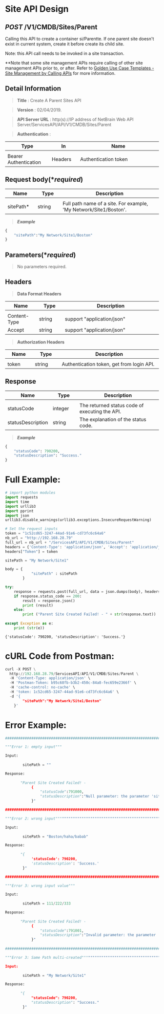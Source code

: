 
# Site API Design

## ***POST*** /V1/CMDB/Sites/Parent
Calling this API to create a container si/Parentte. If one parent site doesn't exist in current system, create it before create its child site. 

Note: this API call needs to be invoked in a site transaction.

**Note that some site management APIs require calling of other site management APIs prior to, or after.
Refer to [Golden Use Case Templates - Site Management by Calling APIs](https://github.com/NetBrainAPI/NetBrain-REST-API-R12/blob/main/Golden%20Use%20Case%20Templates/Sites%20Management%20by%20Calling%20APIs.md) for more information.

## Detail Information

> **Title** : Create A Parent Sites API<br>

> **Version** : 02/04/2019.

> **API Server URL** : http(s)://IP address of NetBrain Web API Server/ServicesAPI/API/V1/CMDB/Sites/Parent

> **Authentication** : 

|**Type**|**In**|**Name**|
|------|------|------|
|<img width=100/>|<img width=100/>|<img width=500/>|
|Bearer Authentication| Headers | Authentication token | 

## Request body(****required***)

|**Name**|**Type**|**Description**|
|------|------|------|
|<img width=100/>|<img width=100/>|<img width=500/>|
|sitePath* | string  | Full path name of a site. For example, 'My Network/Site1/Boston'.  |

> ***Example***


```python
{
    "sitePath":"My Network/Site1/Boston"
}         
```

## Parameters(****required***)

>No parameters required.

## Headers

> **Data Format Headers**

|**Name**|**Type**|**Description**|
|------|------|------|
|<img width=100/>|<img width=100/>|<img width=500/>|
| Content-Type | string  | support "application/json" |
| Accept | string  | support "application/json" |

> **Authorization Headers**

|**Name**|**Type**|**Description**|
|------|------|------|
|<img width=100/>|<img width=100/>|<img width=500/>|
| token | string  | Authentication token, get from login API. |

## Response

|**Name**|**Type**|**Description**|
|------|------|------|
|<img width=100/>|<img width=100/>|<img width=500/>|
|statusCode| integer | The returned status code of executing the API.  |
|statusDescription| string | The explanation of the status code.  |

> ***Example***


```python
{
    "statusCode": 790200,
    "statusDescription": "Success."
}
```

# Full Example:


```python
# import python modules 
import requests
import time
import urllib3
import pprint
import json
urllib3.disable_warnings(urllib3.exceptions.InsecureRequestWarning)

# Set the request inputs
token = "1c52cd65-3247-44ad-91e6-cd73fc6c64a6"
nb_url = "http://192.168.28.79"
full_url = nb_url + "/ServicesAPI/API/V1/CMDB/Sites/Parent"
headers = {'Content-Type': 'application/json', 'Accept': 'application/json'}
headers["Token"] = token

sitePath = "My Network/Site1"

body = {
            "sitePath" : sitePath       
        }

try:
    response = requests.post(full_url, data = json.dumps(body), headers = headers, verify = False)
    if response.status_code == 200:
        result = response.json()
        print (result)
    else:
        print ("Parent Site Created Failed! - " + str(response.text))
    
except Exception as e:
    print (str(e)) 
```

    {'statusCode': 790200, 'statusDescription': 'Success.'}
    

# cURL Code from Postman: 


```python
curl -X POST \
  http://192.168.28.79/ServicesAPI/API/V1/CMDB/Sites/Parent \
  -H 'Content-Type: application/json' \
  -H 'Postman-Token: b95c68fb-b3b2-450c-84a8-fec659e2366f' \
  -H 'cache-control: no-cache' \
  -H 'token: 1c52cd65-3247-44ad-91e6-cd73fc6c64a6' \
  -d '{
        "sitePath":"My Network/Site1/Boston"
    }'
```

# Error Example:


```python
###################################################################################################################    

"""Error 1: empty input"""

Input:
        
        sitePath = ""

Response:
    
       "Parent Site Created Failed! - 
            {
                "statusCode":791000,
                "statusDescription":"Null parameter: the parameter 'sitePath' cannot be null."
            }"

###################################################################################################################    

"""Error 2: wrong input"""""""""""""""""""""""""""""""""""""""""""""""""""""""""""""""""""""""""""""""""""""""""""""

Input:
        
        sitePath = "Boston/haha/babab"

Response:
    
       "{
            'statusCode': 790200,
            'statusDescription': 'Success.'          
        }"

###################################################################################################################    

"""Error 3: wrong input value"""

Input:
    
        sitePath = 111/222/333

Response:
    
       "Parent Site Created Failed! - 
            {
                "statusCode":791001,
                "statusDescription":"Invalid parameter: the parameter 'sitePath' is invalid."
            }"
            
###################################################################################################################    

"""Error 3: Same Path multi-created""""""""""""""""""""""""""""""""""""""""""""""""""""""""""""""""""""""""""""

Input:
    
        sitePath = "My Network/Site1"

Response:
    
       "{
            "statusCode": 790200,
            "statusDescription": "Success."
        }"
```
